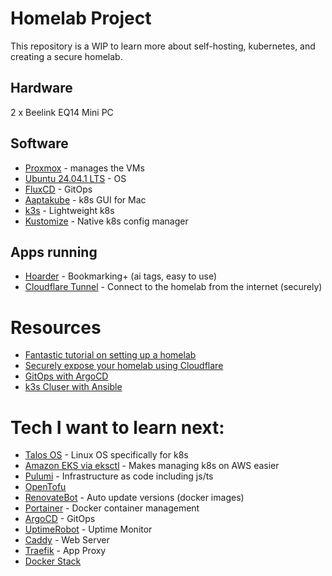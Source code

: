 # Homelab Project
This repository is a WIP to learn more about self-hosting, kubernetes, and creating a secure homelab. 

## Hardware
2 x Beelink EQ14 Mini PC

## Software
- [Proxmox](https://www.proxmox.com/en/) - manages the VMs
- [Ubuntu 24.04.1 LTS](https://ubuntu.com/download/server) - OS
- [FluxCD](https://fluxcd.io/) - GitOps
- [Aaptakube](https://aptakube.com/) - k8s GUI for Mac
- [k3s](https://k3s.io/) - Lightweight k8s
- [Kustomize](https://kustomize.io/) - Native k8s config manager


## Apps running
- [Hoarder](https://hoarder.app/) - Bookmarking+ (ai tags, easy to use)
- [Cloudflare Tunnel](https://developers.cloudflare.com/cloudflare-one/connections/connect-networks/) - Connect to the homelab from the internet (securely)

# Resources
- [Fantastic tutorial on setting up a homelab](https://bash.ghost.io/)
- [Securely expose your homelab using Cloudflare](https://github.com/adyanth/cloudflare-operator)
- [GitOps with ArgoCD](https://confixa.medium.com/a-step-by-step-guide-of-kubernetes-deployment-with-argo-cd-for-nodejs-application-31746a41a5d1)
- [k3s Cluser with Ansible](https://axivo.com/k3s-cluster/)


# Tech I want to learn next:

- [Talos OS](https://www.talos.dev/) - Linux OS specifically for k8s
- [Amazon EKS via eksctl](https://eksctl.io/) - Makes managing k8s on AWS easier
- [Pulumi](https://www.pulumi.com/) - Infrastructure as code including js/ts
- [OpenTofu](https://opentofu.org/)
- [RenovateBot](https://docs.renovatebot.com/) - Auto update versions (docker images)
- [Portainer](https://www.portainer.io/) - Docker container management
- [ArgoCD](https://argo-cd.readthedocs.io/en/stable/) - GitOps
- [UptimeRobot](https://uptimerobot.com/) - Uptime Monitor
- [Caddy](https://caddyserver.com/) - Web Server
- [Traefik](https://traefik.io/traefik/) - App Proxy
- [Docker Stack](https://www.youtube.com/watch?v=ZmL46xVdYzM&t=612s) 